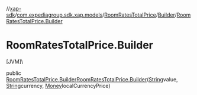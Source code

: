 //[xap-sdk](../../../../index.md)/[com.expediagroup.sdk.xap.models](../../index.md)/[RoomRatesTotalPrice](../index.md)/[Builder](index.md)/[RoomRatesTotalPrice.Builder](-room-rates-total-price.-builder.md)

# RoomRatesTotalPrice.Builder

[JVM]\

public [RoomRatesTotalPrice.Builder](index.md)[RoomRatesTotalPrice.Builder](-room-rates-total-price.-builder.md)([String](https://docs.oracle.com/javase/8/docs/api/java/lang/String.html)value, [String](https://docs.oracle.com/javase/8/docs/api/java/lang/String.html)currency, [Money](../../-money/index.md)localCurrencyPrice)
